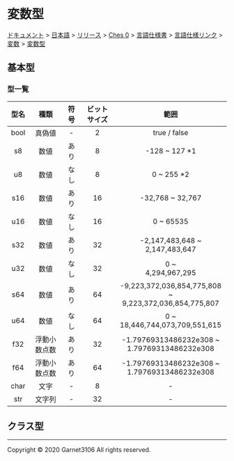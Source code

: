 # 変数型

[ドキュメント](../../../../../../../index.md) > [日本語](../../../../../../index.md) > [リリース](../../../../../index.md) > [Ches 0](../../../../index.md) > [言語仕様書](../../../index.md) > [言語仕様リンク](../../index.md) > [変数](../index.md) > [変数型](./index.md)

## 基本型

### 型一覧

|型名|種類|符号|ビットサイズ|範囲|
|:-:|:-:|:-:|:-:|:-:|
|bool|真偽値|-|2|true / false|
|s8|数値|あり|8|-128 ~ 127  \*1|
|u8|数値|なし|8|0 ~ 255  \*2|
|s16|数値|あり|16|-32,768 ~ 32,767|
|u16|数値|なし|16|0 ~ 65535|
|s32|数値|あり|32|-2,147,483,648 ~<br>2,147,483,647|
|u32|数値|なし|32|0 ~<br> 4,294,967,295|
|s64|数値|あり|64|-9,223,372,036,854,775,808 ~<br> 9,223,372,036,854,775,807|
|u64|数値|なし|64|0 ~<br> 18,446,744,073,709,551,615|
|f32|浮動小数点数|あり|32|-1.79769313486232e308 ~<br> 1.79769313486232e308|
|f64|浮動小数点数|あり|64|-1.79769313486232e308 ~<br> 1.79769313486232e308|
|char|文字|-|8|-|
|str|文字列|-|32|-|

## クラス型

---

Copyright © 2020 Garnet3106 All rights reserved.
